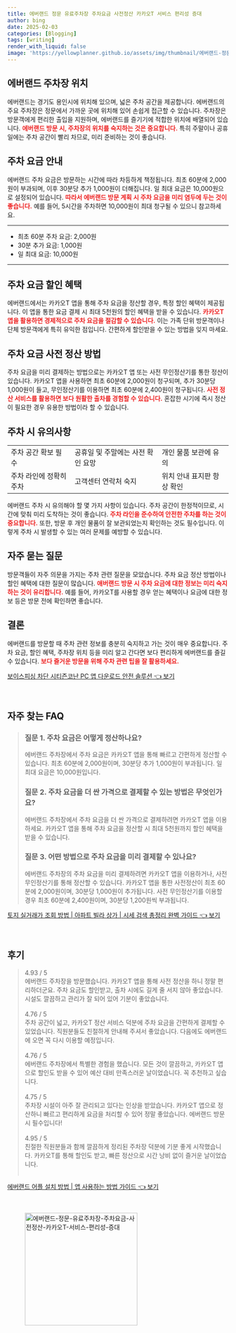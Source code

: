```yaml
---
title: 에버랜드 정문 유료주차장 주차요금 사전정산 카카오T 서비스 편리성 증대
author: bing
date: 2025-02-03
categories: [Blogging]
tags: [writing]
render_with_liquid: false
image: 'https://yellowplanner.github.io/assets/img/thumbnail/에버랜드-정문-유료주차장-주차요금-사전정산-카카오T-서비스-편리성-증대.webp'
---
```



<h2 id='에버랜드 주차장 위치'>에버랜드 주차장 위치</h2>

<p>에버랜드는 경기도 용인시에 위치해 있으며, 넓은 주차 공간을 제공합니다. 에버랜드의 주요 주차장은 정문에서 가까운 곳에 위치해 있어 손쉽게 접근할 수 있습니다. 주차장은 방문객에게 편리한 출입을 지원하며, 에버랜드를 즐기기에 적합한 위치에 배열되어 있습니다. <b><span style="color: #ee2323;">에버랜드 방문 시, 주차장의 위치를 숙지하는 것은 중요합니다.</span></b> 특히 주말이나 공휴일에는 주차 공간이 빨리 차므로, 미리 준비하는 것이 좋습니다.</p>

<h2 id='주차 요금 안내'>주차 요금 안내</h2>

<p>에버랜드 주차 요금은 방문하는 시간에 따라 차등하게 책정됩니다. 최초 60분에 2,000원이 부과되며, 이후 30분당 추가 1,000원이 더해집니다. 일 최대 요금은 10,000원으로 설정되어 있습니다. <b><span style="color: #ee2323;">따라서 에버랜드 방문 계획 시 주차 요금을 미리 염두에 두는 것이 좋습니다.</span></b> 예를 들어, 5시간을 주차하면 10,000원이 최대 청구될 수 있으니 참고하세요.</p>

<hr />

<ul>
    <li>최초 60분 주차 요금: 2,000원</li>
    <li>30분 추가 요금: 1,000원</li>
    <li>일 최대 요금: 10,000원</li>
</ul>

<hr />

<h2 id='주차 요금 할인 혜택'>주차 요금 할인 혜택</h2>

<p>에버랜드에서는 카카오T 앱을 통해 주차 요금을 정산할 경우, 특정 할인 혜택이 제공됩니다. 이 앱을 통한 요금 결제 시 최대 5천원의 할인 혜택을 받을 수 있습니다. <b><span style="color: #ee2323;">카카오T 앱을 활용하면 경제적으로 주차 요금을 절감할 수 있습니다.</span></b> 이는 가족 단위 방문객이나 단체 방문객에게 특히 유익한 점입니다. 간편하게 할인받을 수 있는 방법을 잊지 마세요.</p>

<h2 id='주차 요금 사전 정산 방법'>주차 요금 사전 정산 방법</h2>

<p>주차 요금을 미리 결제하는 방법으로는 카카오T 앱 또는 사전 무인정산기를 통한 정산이 있습니다. 카카오T 앱을 사용하면 최초 60분에 2,000원이 청구되며, 추가 30분당 1,000원이 들고, 무인정산기를 이용하면 최초 60분에 2,400원이 청구됩니다. <b><span style="color: #ee2323;">사전 정산 서비스를 활용하면 보다 원활한 출차를 경험할 수 있습니다.</span></b> 혼잡한 시기에 즉시 정산이 필요한 경우 유용한 방법이라 할 수 있습니다.</p>

<h2 id='주차 시 유의사항'>주차 시 유의사항</h2>

<table>
    <tr>
        <td>주차 공간 확보 필수</td>
        <td>공휴일 및 주말에는 사전 확인 요망</td>
        <td>개인 물품 보관에 유의</td>
    </tr>
    <tr>
        <td>주차 라인에 정확히 주차</td>
        <td>고객센터 연락처 숙지</td>
        <td>위치 안내 표지판 항상 확인</td>
    </tr>
</table>

<p>에버랜드 주차 시 유의해야 할 몇 가지 사항이 있습니다. 주차 공간이 한정적이므로, 시간에 맞춰 미리 도착하는 것이 좋습니다. <b><span style="color: #ee2323;">주차 라인을 준수하여 안전한 주차를 하는 것이 중요합니다.</span></b> 또한, 방문 후 개인 물품이 잘 보관되었는지 확인하는 것도 필수입니다. 이렇게 주차 시 발생할 수 있는 여러 문제를 예방할 수 있습니다.</p>

<h2 id='자주 묻는 질문'>자주 묻는 질문</h2>

<p>방문객들이 자주 의문을 가지는 주차 관련 질문을 모았습니다. 주차 요금 정산 방법이나 할인 혜택에 대한 질문이 많습니다. <b><span style="color: #ee2323;">애버랜드 방문 시 주차 요금에 대한 정보는 미리 숙지하는 것이 유리합니다.</span></b> 예를 들어, 카카오T를 사용할 경우 얻는 혜택이나 요금에 대한 정보 등은 방문 전에 확인하면 좋습니다.</p>

<h2 id='결론'>결론</h2>

<p>에버랜드를 방문할 때 주차 관련 정보를 충분히 숙지하고 가는 것이 매우 중요합니다. 주차 요금, 할인 혜택, 주차장 위치 등을 미리 알고 간다면 보다 편리하게 에버랜드를 즐길 수 있습니다. <b><span style="color: #ee2323;">보다 즐거운 방문을 위해 주차 관련 팁을 잘 활용하세요.</span></b></p>


<p><a class="click-button" title="보이스피싱 차단 시티즌코난 PC 앱 다운로드 안전 솔루션" href="https://yellowplanner.github.io/posts/%EB%B3%B4%EC%9D%B4%EC%8A%A4%ED%94%BC%EC%8B%B1-%EC%B0%A8%EB%8B%A8-%EC%8B%9C%ED%8B%B0%EC%A6%8C%EC%BD%94%EB%82%9C-PC-%EC%95%B1-%EB%8B%A4%EC%9A%B4%EB%A1%9C%EB%93%9C-%EC%95%88%EC%A0%84-%EC%86%94%EB%A3%A8%EC%85%98/" rel="dofollow">보이스피싱 차단 시티즌코난 PC 앱 다운로드 안전 솔루션 👈 보기</a></p><br>
<h2 id='자주_찾는_FAQ'>자주 찾는 FAQ</h2>
<div itemscope="" itemtype="https://schema.org/FAQPage"> 
<blockquote> 
<div itemscope="" itemprop="mainEntity" itemtype="https://schema.org/Question"> 
<h3 itemprop="name">질문 1. 주차 요금은 어떻게 정산하나요?</h3> 
<div itemscope="" itemprop="acceptedAnswer" itemtype="https://schema.org/Answer"> 
<span itemprop="text"> 
<p>에버랜드 주차장에서 주차 요금은 카카오T 앱을 통해 빠르고 간편하게 정산할 수 있습니다. 최초 60분에 2,000원이며, 30분당 추가 1,000원이 부과됩니다. 일 최대 요금은 10,000원입니다.</p> 
</span> 
</div> 
</div> 

<div itemscope="" itemprop="mainEntity" itemtype="https://schema.org/Question"> 
<h3 itemprop="name">질문 2. 주차 요금을 더 싼 가격으로 결제할 수 있는 방법은 무엇인가요?</h3> 
<div itemscope="" itemprop="acceptedAnswer" itemtype="https://schema.org/Answer"> 
<span itemprop="text"> 
<p>에버랜드 주차장에서 주차 요금을 더 싼 가격으로 결제하려면 카카오T 앱을 이용하세요. 카카오T 앱을 통해 주차 요금을 정산할 시 최대 5천원까지 할인 혜택을 받을 수 있습니다.</p> 
</span> 
</div> 
</div> 

<div itemscope="" itemprop="mainEntity" itemtype="https://schema.org/Question"> 
<h3 itemprop="name">질문 3. 어떤 방법으로 주차 요금을 미리 결제할 수 있나요?</h3> 
<div itemscope="" itemprop="acceptedAnswer" itemtype="https://schema.org/Answer"> 
<span itemprop="text"> 
<p>에버랜드 주차장의 주차 요금을 미리 결제하려면 카카오T 앱을 이용하거나, 사전 무인정산기를 통해 정산할 수 있습니다. 카카오T 앱을 통한 사전정산이 최초 60분에 2,000원이며, 30분당 1,000원이 추가됩니다. 사전 무인정산기를 이용할 경우 최초 60분에 2,400원이며, 30분당 1,200원씩 부과됩니다.</p> 
</span> 
</div> 
</div> 
</blockquote> 
</div>
<p><a class="click-button" title="토지 실거래가 조회 방법 | 아파트 빌라 상가 | 시세 검색 총정리 완벽 가이드" href="https://yellowplanner.github.io/posts/%ED%86%A0%EC%A7%80-%EC%8B%A4%EA%B1%B0%EB%9E%98%EA%B0%80-%EC%A1%B0%ED%9A%8C-%EB%B0%A9%EB%B2%95-%EC%95%84%ED%8C%8C%ED%8A%B8-%EB%B9%8C%EB%9D%BC-%EC%83%81%EA%B0%80-%EC%8B%9C%EC%84%B8-%EA%B2%80%EC%83%89-%EC%B4%9D%EC%A0%95%EB%A6%AC-%EC%99%84%EB%B2%BD-%EA%B0%80%EC%9D%B4%EB%93%9C/" rel="dofollow">토지 실거래가 조회 방법 | 아파트 빌라 상가 | 시세 검색 총정리 완벽 가이드 👈 보기</a></p><br>
<h2 id='후기'>후기</h2>
<div itemscope itemtype="https://schema.org/Product">
  <blockquote>
  <div itemprop="review" itemscope itemtype="https://schema.org/Review">
      <div itemprop="reviewRating" itemscope itemtype="https://schema.org/Rating"> <span itemprop="ratingValue">4.93</span> / <span itemprop="bestRating">5</span> </div>
      <span itemprop="reviewBody">에버랜드 주차장을 방문했습니다. 카카오T 앱을 통해 사전 정산을 하니 정말 편리하더군요. 주차 요금도 할인받고, 출차 시에도 길게 줄 서지 않아 좋았습니다. 시설도 깔끔하고 관리가 잘 되어 있어 기분이 좋았습니다.</span>
  </div>
  <br>
  <div itemprop="review" itemscope itemtype="https://schema.org/Review">
      <div itemprop="reviewRating" itemscope itemtype="https://schema.org/Rating"> <span itemprop="ratingValue">4.76</span> / <span itemprop="bestRating">5</span> </div>
      <span itemprop="reviewBody">주차 공간이 넓고, 카카오T 정산 서비스 덕분에 주차 요금을 간편하게 결제할 수 있었습니다. 직원분들도 친절하게 안내해 주셔서 좋았습니다. 다음에도 에버랜드에 오면 꼭 다시 이용할 예정입니다.</span>
  </div>
  <br>
  <div itemprop="review" itemscope itemtype="https://schema.org/Review">
      <div itemprop="reviewRating" itemscope itemtype="https://schema.org/Rating"> <span itemprop="ratingValue">4.76</span> / <span itemprop="bestRating">5</span> </div>
      <span itemprop="reviewBody">에버랜드 주차장에서 특별한 경험을 했습니다. 모든 것이 깔끔하고, 카카오T 앱으로 할인도 받을 수 있어 예산 대비 만족스러운 날이었습니다. 꼭 추천하고 싶습니다.</span>
  </div>
  <br>
  <div itemprop="review" itemscope itemtype="https://schema.org/Review">
      <div itemprop="reviewRating" itemscope itemtype="https://schema.org/Rating"> <span itemprop="ratingValue">4.75</span> / <span itemprop="bestRating">5</span> </div>
      <span itemprop="reviewBody">주차장 시설이 아주 잘 관리되고 있다는 인상을 받았습니다. 카카오T 앱으로 정산하니 빠르고 편리하게 요금을 처리할 수 있어 정말 좋았습니다. 에버랜드 방문 시 필수입니다!</span>
  </div>
  <br>
  <div itemprop="review" itemscope itemtype="https://schema.org/Review">
      <div itemprop="reviewRating" itemscope itemtype="https://schema.org/Rating"> <span itemprop="ratingValue">4.95</span> / <span itemprop="bestRating">5</span> </div>
      <span itemprop="reviewBody">친절한 직원분들과 함께 깔끔하게 정리된 주차장 덕분에 기분 좋게 시작했습니다. 카카오T를 통해 할인도 받고, 빠른 정산으로 시간 낭비 없이 즐거운 날이었습니다.</span>
  </div>
  <br>
  </blockquote>
</div>
<p><a class="click-button" title="에버랜드 어플 설치 방법 | 앱 사용하는 방법 가이드" href="https://yellowplanner.github.io/posts/%EC%97%90%EB%B2%84%EB%9E%9C%EB%93%9C-%EC%96%B4%ED%94%8C-%EC%84%A4%EC%B9%98-%EB%B0%A9%EB%B2%95-%EC%95%B1-%EC%82%AC%EC%9A%A9%ED%95%98%EB%8A%94-%EB%B0%A9%EB%B2%95-%EA%B0%80%EC%9D%B4%EB%93%9C/" rel="dofollow">에버랜드 어플 설치 방법 | 앱 사용하는 방법 가이드 👈 보기</a></p><br>
<figure class="image"><img src="https://yellowplanner.github.io/assets/img/thumbnail/에버랜드-정문-유료주차장-주차요금-사전정산-카카오T-서비스-편리성-증대.webp" alt="에버랜드-정문-유료주차장-주차요금-사전정산-카카오T-서비스-편리성-증대" width="256" height="256"></figure>